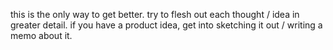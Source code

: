 this is the only way to get better.
try to flesh out each thought / idea in greater detail. if you have a product idea, get into sketching it out / writing a memo about it.